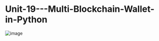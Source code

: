 # Unit-19---Multi-Blockchain-Wallet-in-Python
![image](https://user-images.githubusercontent.com/56813346/142749180-f06cde2c-8d0a-4dd1-bacd-884866f9d114.png)
